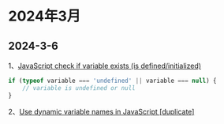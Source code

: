 # 2024年3月
## 2024-3-6
1、[JavaScript check if variable exists (is defined/initialized)](https://stackoverflow.com/questions/5113374/javascript-check-if-variable-exists-is-defined-initialized)
```javascript
if (typeof variable === 'undefined' || variable === null) {
    // variable is undefined or null
}
```
2、[Use dynamic variable names in JavaScript [duplicate]](https://stackoverflow.com/questions/5117127/use-dynamic-variable-names-in-javascript)